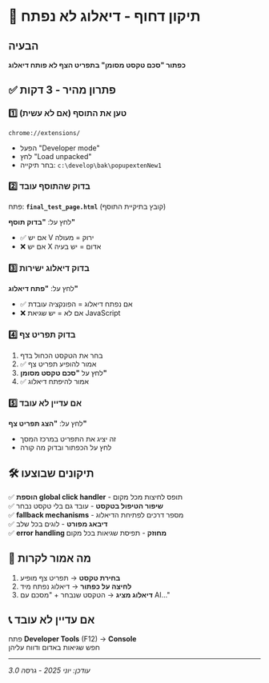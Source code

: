 # 🚨 תיקון דחוף - דיאלוג לא נפתח

## הבעיה
**כפתור "סכם טקסט מסומן" בתפריט הצף לא פותח דיאלוג**

## ✅ פתרון מהיר - 3 דקות

### 1️⃣ טען את התוסף (אם לא עשית)
```
chrome://extensions/
```
- הפעל "Developer mode"
- לחץ "Load unpacked"  
- בחר תיקייה: `c:\develop\bak\popupextenNew1`

### 2️⃣ בדוק שהתוסף עובד
פתח: **`final_test_page.html`** (קובץ בתיקיית התוסף)

לחץ על: **"בדוק תוסף"**
- ✅ אם יש V ירוק = מעולה
- ❌ אם יש X אדום = יש בעיה

### 3️⃣ בדוק דיאלוג ישירות
לחץ על: **"פתח דיאלוג"**
- ✅ אם נפתח דיאלוג = הפונקציה עובדת
- ❌ אם לא = יש שגיאת JavaScript

### 4️⃣ בדוק תפריט צף
1. בחר את הטקסט הכחול בדף
2. ✅ אמור להופיע תפריט צף
3. לחץ על **"סכם טקסט מסומן"**
4. ✅ אמור להיפתח דיאלוג

### 5️⃣ אם עדיין לא עובד
לחץ על: **"הצג תפריט צף"**
- זה יציג את התפריט במרכז המסך
- לחץ על הכפתור ובדוק מה קורה

## 🛠️ תיקונים שבוצעו

✅ **הוספת global click handler** - תופס לחיצות מכל מקום  
✅ **שיפור הטיפול בטקסט** - עובד גם בלי טקסט נבחר  
✅ **fallback mechanisms** - מספר דרכים לפתיחת הדיאלוג  
✅ **דיבאג מפורט** - לוגים בכל שלב  
✅ **error handling מחוזק** - תפיסת שגיאות בכל מקום  

## 🎯 מה אמור לקרות

1. **בחירת טקסט** → תפריט צף מופיע
2. **לחיצה על כפתור** → דיאלוג נפתח מיד
3. **דיאלוג מציג** → הטקסט שנבחר + "מסכם עם AI..."

## 📞 אם עדיין לא עובד

פתח **Developer Tools** (F12) → **Console**  
חפש שגיאות באדום ודווח עליהן

---
*עודכן: יוני 2025 - גרסה 3.0*
